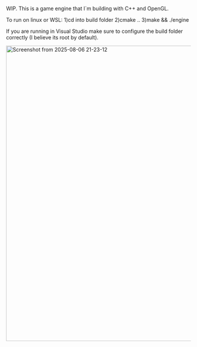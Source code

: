 WIP. 
This is a game engine that I`m building with C++ and OpenGL.

To run on linux or WSL:
1)cd into build folder 
2)cmake ..
3)make && ./engine

If you are running in Visual Studio make sure to configure the build folder correctly (I believe its root by default).

<img width="1001" height="805" alt="Screenshot from 2025-08-06 21-23-12" src="https://github.com/user-attachments/assets/19cde3bb-4c7b-4be8-9c18-2ba575f9231f" />
